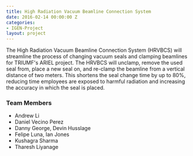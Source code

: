 ```yaml
---
title: High Radiation Vacuum Beamline Connection System
date: 2016-02-14 00:00:00 Z
categories:
- IGEN-Project
layout: project
---
```


<p>The High Radiation Vacuum Beamline Connection System (HRVBCS) will streamline the process of changing vacuum seals and clamping beamlines for TRIUMF's ARIEL project. The HRVBCS will unclamp, remove the used seal from, place a new seal on, and re-clamp the beamline from a vertical distance of two meters. This shortens the seal change time by up to 80%, reducing time employees are exposed to harmful radiation and increasing the accuracy in which the seal is placed.</p>

<h3>Team Members</h3>

* Andrew Li
* Daniel Vecino Perez
* Danny George, Devin Husslage
* Felipe Luna, Ian Jones
* Kushagra Sharma
* Tharesh Liyanage 
